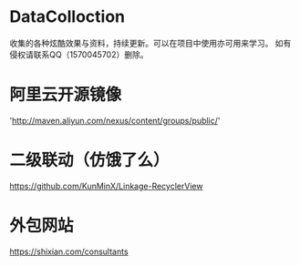 # DataColloction
收集的各种炫酷效果与资料，持续更新。可以在项目中使用亦可用来学习。
如有侵权请联系QQ（1570045702）删除。

# 阿里云开源镜像
'http://maven.aliyun.com/nexus/content/groups/public/'

# 二级联动（仿饿了么）
https://github.com/KunMinX/Linkage-RecyclerView

# 外包网站
https://shixian.com/consultants
